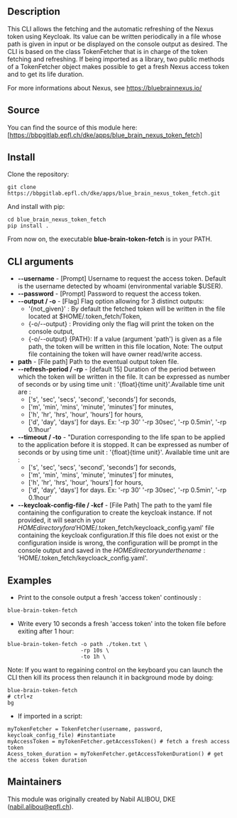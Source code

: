## Description
This CLI allows the fetching and the automatic refreshing of the Nexus token using Keycloak. Its value can be written periodically in a file whose path is given in input or be displayed on the console output as desired.
The CLI is based on the class TokenFetcher that is in charge of the token fetching and refreshing. If being imported as a library, two public methods of a TokenFetcher object makes possible to get a fresh Nexus access token and to get its life duration.

For more informations about Nexus, see https://bluebrainnexus.io/

## Source
You can find the source of this module here: [https://bbpgitlab.epfl.ch/dke/apps/blue_brain_nexus_token_fetch]

## Install
Clone the repository:
```
git clone https://bbpgitlab.epfl.ch/dke/apps/blue_brain_nexus_token_fetch.git
```

And install with pip:
```
cd blue_brain_nexus_token_fetch
pip install .
```
From now on, the executable **blue-brain-token-fetch** is in your PATH.

## CLI arguments
- **--username** - [Prompt] Username to request the access token. Default is the username detected by whoami (environmental variable $USER).
- **--password** - [Prompt] Password to request the access token.
- **--output / -o** - [Flag] Flag option allowing for 3 distinct outputs:
  - '{not_given}' : By default the fetched token will be written in the file located at
    $HOME/.token_fetch/Token,
  - {-o/--output} : Providing only the flag will print the token on the console output,
  - {-o/--output} {PATH}: If a value (argument 'path') is given as a file path, the token
    will be written in this file location,
Note: The output file containing the token will have owner read/write access.
- **path** - [File path] Path to the eventual output token file.
- **--refresh-period / -rp** - [default 15] Duration of the period between which the token
will be written in the file. It can be expressed as number of seconds or by using time unit : '{float}{time unit}'.Available time unit are :
  - ['s', 'sec', 'secs', 'second', 'seconds'] for seconds,
  - ['m', 'min', 'mins', 'minute', 'minutes'] for minutes,
  - ['h', 'hr', 'hrs', 'hour', 'hours'] for hours,
  - ['d', 'day', 'days'] for days.
Ex: '-rp 30' '-rp 30sec', '-rp 0.5min', '-rp 0.1hour'
- **--timeout / -to** - "Duration corresponding to the life span to be applied to the application before it is stopped. It can be expressed as number of seconds or by using time unit : '{float}{time unit}'. Available time unit are :
  - ['s', 'sec', 'secs', 'second', 'seconds'] for seconds,
  - ['m', 'min', 'mins', 'minute', 'minutes'] for minutes,
  - ['h', 'hr', 'hrs', 'hour', 'hours'] for hours,
  - ['d', 'day', 'days'] for days.
Ex: '-rp 30' '-rp 30sec', '-rp 0.5min', '-rp 0.1hour'
- **--keycloak-config-file / -kcf** - [File Path] The path to the yaml file containing the configuration to create the keycloak instance. If not provided, it will search in your $HOME directory for a '$HOME/.token_fetch/keycloack_config.yaml' file containing the keycloak configuration.If this file does not exist or the configuration inside is wrong, the configuration will be prompt in the console output and saved in the $HOME directory under the name: '$HOME/.token_fetch/keycloack_config.yaml'.

## Examples
- Print to the console output a fresh 'access token' continously :
```
blue-brain-token-fetch
```

- Write every 10 seconds a fresh 'access token' into the token file before exiting after 1 hour:
```
blue-brain-token-fetch -o path ./token.txt \
              	       -rp 10s \
                       -to 1h \
```
Note: If you want to regaining control on the keyboard you can launch the CLI then kill its process then relaunch it in background mode by doing:
```
blue-brain-token-fetch
# ctrl+z
bg
```
- If imported in a script:
```
myTokenFetcher = TokenFetcher(username, password, keycloak_config_file) #instantiate
myAccessToken = myTokenFetcher.getAccessToken() # fetch a fresh access token
Acess_token_duration = myTokenFetcher.getAccessTokenDuration() # get the access token duration
```
## Maintainers
This module was originally created by Nabil ALIBOU, DKE (nabil.alibou@epfl.ch).
